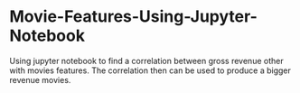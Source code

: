 # Movie-Features-Using-Jupyter-Notebook

Using jupyter notebook to find a correlation between gross revenue other with movies features.
The correlation then can be used to produce a bigger revenue movies.
